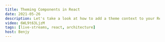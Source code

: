 ```yaml
---
title: Theming Components in React
date: 2021-05-26
description: Let's take a look at how to add a theme context to your React components so you can easily add theming.
video: 6WL9t63LjzM
tags: [live-streams, react, architecture]
host: Benjy
---
```

